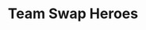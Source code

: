 ---
title: Team Swap Heroes
layout: game
categories: gamejam
type: gamejam

# Project Overview
heading: "Complete puzzles with a team of yourself! Looping over and over!"
summary: "Team Swap Heroes is a teamwork-based game. This was designed around the theme 'Teamwork' <small>(Minijam 48)</small>"

# Media
icon: "https://am3pap005files.storage.live.com/y4mCeg7VLfImyR6NHnwuz91FNJzHL1Sx6j9zXIcUsJpEbYI4SQAf46EtLc_lUDu_YVIBvNm5tRFRsJXjdSSM_-Dc5W6ELW56-vKdmu8lvmszJMpo4liHrPCbxVCT4YTQ7B_MeeRLsFcNugZUcmahb6ohckr7iyozrXcMCDvw-dxtqKwI2zS6M_Ll11KOxDlGYWF?width=1920&height=1634&cropmode=none"
showreel: "https://onedrive.live.com/download?resid=9594E849DC7FC39E!61449&authkey=!ANCM70YrsHpHCAM"

# Game Embed
isgameembed: true
gameembed: "https://itch.io/embed-upload/1985152"
widgetembed: "https://itch.io/embed/575095"

# Project Details
status: "Done"
duration: "48 Hours"
dates: "Feburary 2020"
tools:
  - Unity
  - Photoshop
  - Paint Tool Sai
roles:
  - Programming
  - Level Design
  - Design
credits:
  - Amy Elliott
  - Joe Shanahan
repo: ""
statslink: ""
itch: "https://horsehead.itch.io/team-swap-heroes"
---